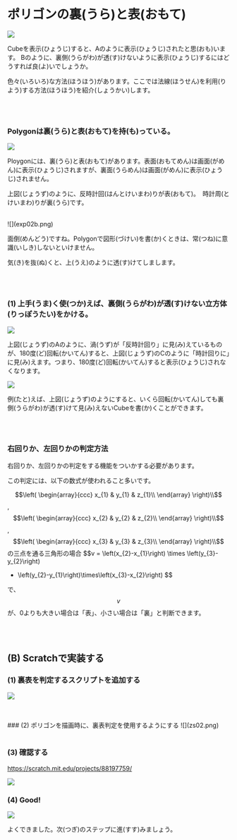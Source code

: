 # ポリゴンの裏(うら)と表(おもて)


![](exp001.png)

Cubeを表示(ひょうじ)すると、Aのように表示(ひょうじ)されたと思(おも)います。
Bのように、裏側(うらがわ)が透(す)けないように表示(ひょうじ)するにはどうすれば良(よ)いでしょうか。



色々(いろいろ)な方法(ほうほう)があります。ここでは法線(ほうせん)を利用(りよう)する方法(ほうほう)を紹介(しょうかい)します。


<br>
<br>

### Polygonは裏(うら)と表(おもて)を持(も)っている。

![](exp02a.png)

Ploygonには、裏(うら)と表(おもて)があります。表面(おもてめん)は画面(がめん)に表示(ひょうじ)されますが、裏面(うらめん)は画面(がめん)に表示(ひょうじ)されません。


上図(じょうず)のように、反時計回(はんとけいまわ)りが表(おもて)。　時計周(とけいまわ)りが裏(うら)です。

<br>
![](exp02b.png)

面倒(めんどう)ですね。Polygonで図形(づけい)を書(か)くときは、常(つね)に意識(いしき)しないといけません。

気(き)を抜(ぬ)くと、上(うえ)のように透(す)けてしまします。

<br>
<br>

### (1) 上手(うま)く使(つか)えば、裏側(うらがわ)が透(す)けない立方体(りっぽうたい)をかける。

![](exp002.png)

 上図(じょうず)のAのように、渦(うず)が「反時計回り」に見(み)えているものが、180度(ど)回転(かいてん)すると、上図(じょうず)のCのように「時計回りに」に見(み)えます。つまり、180度(ど)回転(かいてん)すると表示(ひょうじ)されなくなります。


![](exp02c.png)

例(たと)えば、上図(じょうず)のようにすると、いくら回転(かいてん)しても裏側(うらがわ)が透(す)けて見(み)えないCubeを書(か)くことができます。


<br>
<br>

### 右回りか、左回りかの判定方法

右回りか、左回りかの判定をする機能をついかする必要があります。

この判定には、以下の数式が使われること多いです。


$$\left(
  \begin{array}{ccc}
  x_{1} & y_{1} & z_{1}\\
  \end{array}
\right)\\$$,　$$\left(
  \begin{array}{ccc}
  x_{2} & y_{2} & z_{2}\\
  \end{array}
\right)\\$$,　$$\left(
  \begin{array}{ccc}
  x_{3} & y_{3} & z_{3}\\
  \end{array}
\right)\\$$ の三点を通る三角形の場合
$$v = \left(x_{2}-x_{1}\right) \times \left(y_{3}-y_{2}\right)
- \left(y_{2}-y_{1}\right)\times\left(x_{3}-x_{2}\right)
$$

で、$$v$$ が、0よりも大きい場合は「表」、小さい場合は「裏」と判断できます。



<br>
<br>

## (B) Scratchで実装する

### (1) 裏表を判定するスクリプトを追加する
![](zs01.png)

<br>
<br>
### (2) ポリゴンを描画時に、裏表判定を使用するようにする
![](zs02.png)


<br>
<br>

### (3) 確認する

https://scratch.mit.edu/projects/88197759/

![](zc01.png)


### (4) Good!

![](../good.png)

よくできました。次(つぎ)のステップに進(すす)みましょう。


